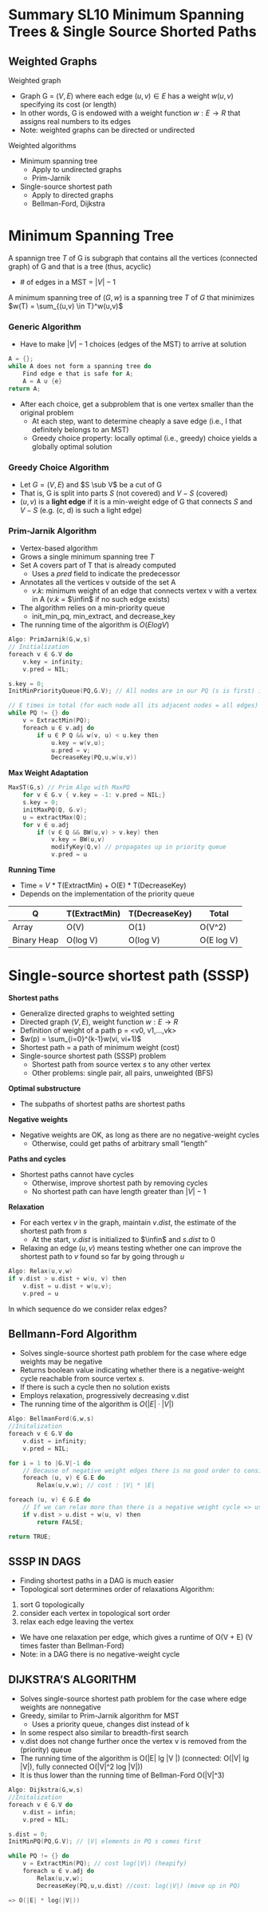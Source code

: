 # Summary SL10 Minimum Spanning Trees & Single Source Shorted Paths
## Weighted Graphs
Weighted graph
* Graph G = $(V, E)$ where each edge $(u, v) ∈ E$ has a weight
$w(u, v)$ specifying its cost (or length)
* In other words, G is endowed with a weight function
$w: E → R$ that assigns real numbers to its edges
* Note: weighted graphs can be directed or undirected

Weighted algorithms
* Minimum spanning tree
    * Apply to undirected graphs
    * Prim-Jarnik
* Single-source shortest path
    * Apply to directed graphs
    * Bellman-Ford, Dijkstra

# Minimum Spanning Tree
A spannign tree $T$ of G is subgraph that contains all the vertices (connected graph) of G and that is a tree (thus, acyclic)
* \# of edges in a MST = $|V| - 1$

A minimum spanning tree of $(G,w)$ is a spanning tree $T$ of $G$ that minimizes $w(T) = \sum_{(u,v) \in T}^w(u,v)$

### Generic Algorithm
* Have to make $|V|-1$ choices (edges of the MST) to arrive at solution
```c
A = {};
while A does not form a spanning tree do
    Find edge e that is safe for A;
    A = A ∪ {e}
return A;
```
* After each choice, get a subproblem that is one vertex smaller than the original problem
    * At each step, want to determine cheaply a save edge (i.e., I that definitely belongs to an MST)
    * Greedy choice property: locally optimal (i.e., greedy) choice yields a globally optimal solution
### Greedy Choice Algorithm
* Let $G=(V,E)$ and $S \sub V$ be a cut of G
* That is, G is split into parts $S$ (not covered) and $V-S$ (covered)
* $(u,v)$ is a **light edge** if it is a min-weight edge of G that connects $S$ and $V-S$ (e.g. (c, d) is such a light edge)

### Prim-Jarnik Algorithm
* Vertex-based algorithm
* Grows a single minimum spanning tree $T$
* Set A covers part of T that is already computed
    * Uses a $pred$ field to indicate the predecessor
* Annotates all the vertices v outside of the set A
    * $v.k$: minimum weight of an edge that connects vertex v with a vertex in A ($v.k$ = $\infin$ if no such edge exists)
* The algorithm relies on a min-priority queue
    * init_min_pq, min_extract, and decrease_key
* The running time of the algorithm is $O(E log V )$

```c
Algo: PrimJarnik(G,w,s)
// Initialization
foreach v ∈ G.V do
    v.key = infinity;
    v.pred = NIL;

s.key = 0;
InitMinPriorityQueue(PQ,G.V); // All nodes are in our PQ (s is first) in our PQ

// E times in total (for each node all its adjacent nodes = all edges)
while PQ != {} do
    v = ExtractMin(PQ);
    foreach u ∈ v.adj do
        if u ∈ P Q && w(v, u) < u.key then
            u.key = w(v,u);
            u.pred = v;
            DecreaseKey(PQ,u,w(u,v))
```

**Max Weight Adaptation**
```c
MaxST(G,s) // Prim Algo with MaxPQ
    for v ∈ G.v { v.key = -1: v.pred = NIL;}
    s.key = 0;
    initMaxPQ(Q, G.v);
    u = extractMax(Q);
    for v ∈ u.adj
        if (v ∈ Q && BW(u,v) > v.key) then
            v.key = BW(u,v)
            modifyKey(Q,v) // propagates up in priority queue
            v.pred = u
```

**Running Time**
* Time = $V$ * T(ExtractMin) + O(E) * T(DecreaseKey)
* Depends on the implementation of the priority queue

| Q     	    | T(ExtractMin) 	| T(DecreaseKey) 	| Total 	|
|---------------|---	|---	|-----	|
| Array 	    | O(V) 	| O(1) 	| O(V^2)   	| O(V^2)
| Binary Heap   | O(log V)  	| O(log V)   	| O(E log V)    	|

# Single-source shortest path (SSSP)

**Shortest paths**
* Generalize directed graphs to weighted setting
* Directed graph $(V, E)$, weight function $w : E \to R$
* Definition of weight of a path p = <v0, v1,...,vk>
* $w(p) = \sum_{i=0}^{k-1}w(vi, vi+1)$
* Shortest path = a path of minimum weight (cost)
* Single-source shortest path (SSSP) problem
    * Shortest path from source vertex $s$ to any other vertex
    * Other problems: single pair, all pairs, unweighted (BFS)

**Optimal substructure**
* The subpaths of shortest paths are shortest paths

**Negative weights**
* Negative weights are OK, as long as there are no negative-weight cycles
    * Otherwise, could get paths of arbitrary small “length”

**Paths and cycles**
* Shortest paths cannot have cycles
    * Otherwise, improve shortest path by removing cycles
    * No shortest path can have length greater than $|V|-1$

**Relaxation**
* For each vertex $v$ in the graph, maintain $v.dist$, the estimate of the shortest path from $s$
    * At the start, $v.dist$ is initialized to $\infin$ and $s.dist$ to 0
* Relaxing an edge $(u, v)$ means testing whether one can improve the shortest path to $v$ found so far by going through $u$
```c
Algo: Relax(u,v,w)
if v.dist > u.dist + w(u, v) then
    v.dist = u.dist + w(u,v);
    v.pred = u
```

In which sequence do we consider relax edges?

## Bellmann-Ford Algorithm
* Solves single-source shortest path problem for the case where edge weights may be negative
* Returns boolean value indicating whether there is a negative-weight cycle reachable from source vertex $s$.
* If there is such a cycle then no solution exists
* Employs relaxation, progressively decreasing v.dist
* The running time of the algorithm is $O(|E| · |V |)$

```c
Algo: BellmanFord(G,w,s)
//Initalization
foreach v ∈ G.V do
    v.dist = infinity;
    v.pred = NIL;

for i = 1 to |G.V|-1 do 
    // Because of negative weight edges there is no good order to consider the edges => we relax all edges |v|-1 times
    foreach (u, v) ∈ G.E do
        Relax(u,v,w); // cost : |V| * |E|

foreach (u, v) ∈ G.E do
    // If we can relax more than there is a negative weight cycle => use it to check for negative weight cycles.
    if v.dist > u.dist + w(u, v) then
        return FALSE;

return TRUE;
```

## SSSP IN DAGS
* Finding shortest paths in a DAG is much easier
* Topological sort determines order of relaxations
Algorithm:
1. sort G topologically
2. consider each vertex in topological sort order
3. relax each edge leaving the vertex
* We have one relaxation per edge, which gives a runtime of O(V + E) (V times faster than Bellman-Ford)
* Note: in a DAG there is no negative-weight cycle


## DIJKSTRA’S ALGORITHM
* Solves single-source shortest path problem for the case where edge weights are nonnegative
* Greedy, similar to Prim-Jarnik algorithm for MST
    * Uses a priority queue, changes dist instead of k
* In some respect also similar to breadth-first search
* v.dist does not change further once the vertex v is removed from the (priority) queue
* The running time of the algorithm is O(|E| lg |V |) (connected: O(|V| lg |V|), fully connected O(|V|^2 log |V|))
* It is thus lower than the running time of Bellman-Ford O(|V|^3)
 

```c
Algo: Dijkstra(G,w,s)
//Initalization
foreach v ∈ G.V do
    v.dist = infin;
    v.pred = NIL;

s.dist = 0;
InitMinPQ(PQ,G.V); // |V| elements in PQ s comes first

while PQ != {} do
    v = ExtractMin(PQ); // cost log(|V|) (heapify)
    foreach u ∈ v.adj do 
        Relax(u,v,w);
        DecreaseKey(PQ,u,u.dist) //cost: log(|V|) (move up in PQ)

=> O(|E| * log(|V|))
```